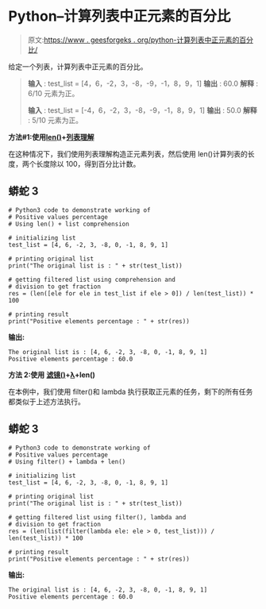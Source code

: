 # Python–计算列表中正元素的百分比

> 原文:[https://www . geesforgeks . org/python-计算列表中正元素的百分比/](https://www.geeksforgeeks.org/python-calculate-the-percentage-of-positive-elements-of-the-list/)

给定一个列表，计算列表中正元素的百分比。

> **输入** : test_list = [4，6，-2，3，-8，-9，-1，8，9，1]
> **输出** : 60.0
> **解释** : 6/10 元素为正。
> 
> **输入** : test_list = [-4，6，-2，3，-8，-9，-1，8，9，1]
> **输出** : 50.0
> **解释** : 5/10 元素为正。

**方法#1:使用**[**len()**](https://www.geeksforgeeks.org/python-string-length-len/)**+**[**列表理解**](https://www.geeksforgeeks.org/python-list-comprehension-and-slicing/)

在这种情况下，我们使用列表理解构造正元素列表，然后使用 len()计算列表的长度，两个长度除以 100，得到百分比计数。

## 蟒蛇 3

```
# Python3 code to demonstrate working of 
# Positive values percentage 
# Using len() + list comprehension

# initializing list
test_list = [4, 6, -2, 3, -8, 0, -1, 8, 9, 1]

# printing original list
print("The original list is : " + str(test_list))

# getting filtered list using comprehension and 
# division to get fraction
res = (len([ele for ele in test_list if ele > 0]) / len(test_list)) * 100

# printing result 
print("Positive elements percentage : " + str(res))
```

**输出:**

```
The original list is : [4, 6, -2, 3, -8, 0, -1, 8, 9, 1]
Positive elements percentage : 60.0
```

**方法 2:使用** [**滤镜()**](https://www.geeksforgeeks.org/filter-in-python/)**+**[**λ**](https://www.geeksforgeeks.org/python-lambda/)**+len()**

在本例中，我们使用 filter()和 lambda 执行获取正元素的任务，剩下的所有任务都类似于上述方法执行。

## 蟒蛇 3

```
# Python3 code to demonstrate working of
# Positive values percentage
# Using filter() + lambda + len()

# initializing list
test_list = [4, 6, -2, 3, -8, 0, -1, 8, 9, 1]

# printing original list
print("The original list is : " + str(test_list))

# getting filtered list using filter(), lambda and
# division to get fraction
res = (len(list(filter(lambda ele: ele > 0, test_list))) / len(test_list)) * 100

# printing result
print("Positive elements percentage : " + str(res))
```

**输出:**

```
The original list is : [4, 6, -2, 3, -8, 0, -1, 8, 9, 1]
Positive elements percentage : 60.0
```
